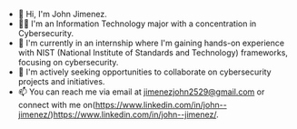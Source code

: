 - 👋 Hi, I'm John Jimenez.
- 👨‍💻 I'm an Information Technology major with a concentration in Cybersecurity.
- 🌱 I'm currently in an internship where I'm gaining hands-on experience with NIST (National Institute of Standards and Technology) frameworks, focusing on cybersecurity.
- 💼 I'm actively seeking opportunities to collaborate on cybersecurity projects and initiatives.
- 📫 You can reach me via email at jimenezjohn2529@gmail.com or connect with me on(https://www.linkedin.com/in/john--jimenez/)https://www.linkedin.com/in/john--jimenez/.
